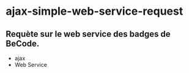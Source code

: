 # ajax-simple-web-service-request

## Requète sur le web service des badges de BeCode.

- ajax
- Web Service

